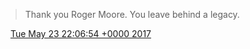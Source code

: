 > Thank you Roger Moore\. You leave behind a legacy\.

<img src="../../media/tweet.ico" width="12" /> [Tue May 23 22:06:54 +0000 2017](https://twitter.com/DromerDenker/status/867139803153920002)